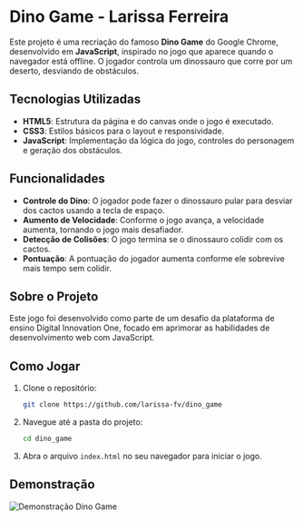 
# Dino Game - Larissa Ferreira

Este projeto é uma recriação do famoso **Dino Game** do Google Chrome, desenvolvido em **JavaScript**, inspirado no jogo que aparece quando o navegador está offline. O jogador controla um dinossauro que corre por um deserto, desviando de obstáculos.

## Tecnologias Utilizadas

- **HTML5**: Estrutura da página e do canvas onde o jogo é executado.
- **CSS3**: Estilos básicos para o layout e responsividade.
- **JavaScript**: Implementação da lógica do jogo, controles do personagem e geração dos obstáculos.

## Funcionalidades

- **Controle do Dino**: O jogador pode fazer o dinossauro pular para desviar dos cactos usando a tecla de espaço.
- **Aumento de Velocidade**: Conforme o jogo avança, a velocidade aumenta, tornando o jogo mais desafiador.
- **Detecção de Colisões**: O jogo termina se o dinossauro colidir com os cactos.
- **Pontuação**: A pontuação do jogador aumenta conforme ele sobrevive mais tempo sem colidir.

## Sobre o Projeto

Este jogo foi desenvolvido como parte de um desafio da plataforma de ensino Digital Innovation One, focado em aprimorar as habilidades de desenvolvimento web com JavaScript.

## Como Jogar

1. Clone o repositório:
   ```bash
   git clone https://github.com/larissa-fv/dino_game
   ```

2. Navegue até a pasta do projeto:
   ```bash
   cd dino_game
   ```

3. Abra o arquivo `index.html` no seu navegador para iniciar o jogo.

## Demonstração

![Demonstração Dino Game](css/img/dino_game_demo.jpg)
